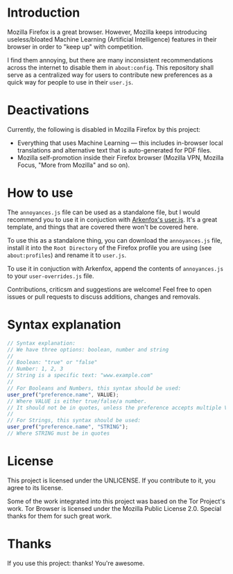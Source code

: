 # Introduction

Mozilla Firefox is a great browser. However, Mozilla keeps introducing useless/bloated Machine Learning (Artificial Intelligence) features in their browser in order to "keep up" with competition.

I find them annoying, but there are many inconsistent recommendations across the internet to disable them in `about:config`. This repository shall serve as a centralized way for users to contribute new preferences as a quick way for people to use in their `user.js`.

# Deactivations

Currently, the following is disabled in Mozilla Firefox by this project:

- Everything that uses Machine Learning — this includes in-browser local translations and alternative text that is auto-generated for PDF files.
- Mozilla self-promotion inside their Firefox browser (Mozilla VPN, Mozilla Focus, "More from Mozilla" and so on).

# How to use

The `annoyances.js` file can be used as a standalone file, but I would recommend you to use it in conjuction with [Arkenfox's user.js](https://github.com/arkenfox/user.js). It's a great template, and things that are covered there won't be covered here.

To use this as a standalone thing, you can download the `annoyances.js` file, install it into the `Root Directory` of the Firefox profile you are using (see `about:profiles`) and rename it to `user.js`.

To use it in conjuction with Arkenfox, append the contents of `annoyances.js` to your `user-overrides.js` file.

Contributions, criticsm and suggestions are welcome! Feel free to open issues or pull requests to discuss additions, changes and removals.

# Syntax explanation

```javascript
// Syntax explanation:
// We have three options: boolean, number and string
//
// Boolean: "true" or "false"
// Number: 1, 2, 3
// String is a specific text: "www.example.com"
//
// For Booleans and Numbers, this syntax should be used:
user_pref("preference.name", VALUE);
// Where VALUE is either true/false/a number.
// It should not be in quotes, unless the preference accepts multiple VALUEs.
//
// For Strings, this syntax should be used:
user_pref("preference.name", "STRING");
// Where STRING must be in quotes
```

# License

This project is licensed under the UNLICENSE. If you contribute to it, you agree to its license.

Some of the work integrated into this project was based on the Tor Project's work. Tor Browser is licensed under the Mozilla Public License 2.0. Special thanks for them for such great work.

# Thanks

If you use this project: thanks! You're awesome.
